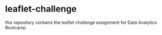 # leaflet-challenge
this repository contains the leaflet challenge assignment for Data Analytics Bootcamp 
